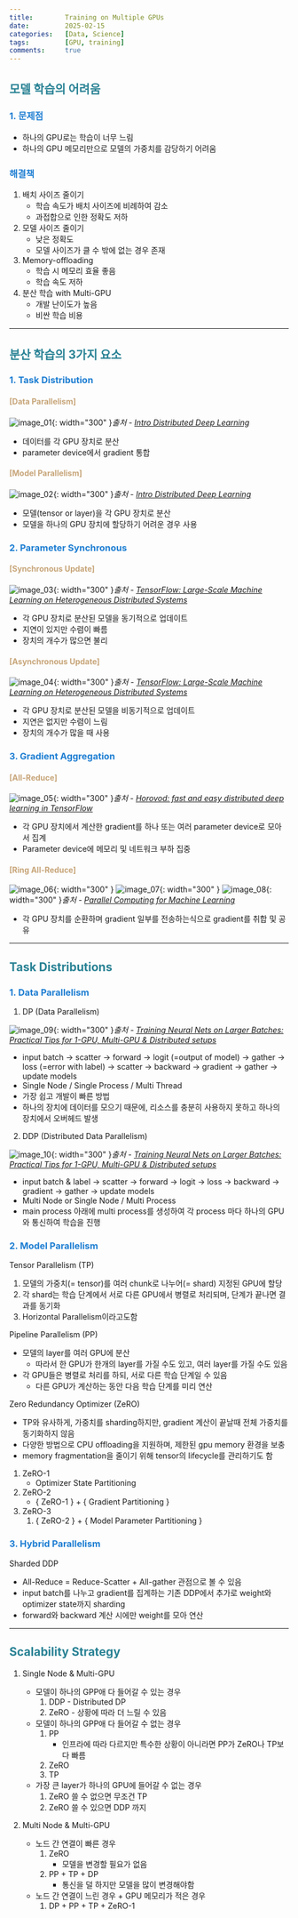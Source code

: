 ```yaml
---
title:        Training on Multiple GPUs
date:         2025-02-15
categories:   [Data, Science]
tags:         [GPU, training]
comments:     true
---
```


<style>
H2 { color: #298294 }
H3 { color: #1e7ed2 }
H4 { color: #C7A579 }
</style>

## 모델 학습의 어려움

### 1. 문제점

- 하나의 GPU로는 학습이 너무 느림
- 하나의 GPU 메모리만으로 모델의 가중치를 감당하기 어려움

### 해결책

1. 배치 사이즈 줄이기
    - 학습 속도가 배치 사이즈에 비례하여 감소
    - 과접합으로 인한 정확도 저하
2. 모델 사이즈 줄이기
    - 낮은 정확도
    - 모델 사이즈가 클 수 밖에 없는 경우 존재
3. Memory-offloading
    - 학습 시 메모리 효율 좋음
    - 학습 속도 저하
4. 분산 학습 with Multi-GPU
    - 개발 난이도가 높음
    - 비싼 학습 비용

---

## 분산 학습의 3가지 요소

### 1. Task Distribution

#### [Data Parallelism]

![image_01](/assets/img/posts/2025-02-15/image_01.png){: width="300" }*출처 - [Intro Distributed Deep Learning](https://xiandong79.github.io/Intro-Distributed-Deep-Learning)*

- 데이터를 각 GPU 장치로 분산
- parameter device에서 gradient 통합

#### [Model Parallelism]
    
![image_02](/assets/img/posts/2025-02-15/image_02.png){: width="300" }*출처 - [Intro Distributed Deep Learning](https://xiandong79.github.io/Intro-Distributed-Deep-Learning)*

- 모델(tensor or layer)을 각 GPU 장치로 분산
- 모델을 하나의 GPU 장치에 할당하기 어려운 경우 사용

### 2. Parameter Synchronous

#### [Synchronous Update]

![image_03](/assets/img/posts/2025-02-15/image_03.png){: width="300" }*출처 - [TensorFlow: Large-Scale Machine Learning on Heterogeneous Distributed Systems](https://arxiv.org/pdf/1603.04467)*

- 각  GPU 장치로 분산된 모델을 동기적으로 업데이트
- 지연이 있지만 수렴이 빠름
- 장치의 개수가 많으면 불리

#### [Asynchronous Update]

![image_04](/assets/img/posts/2025-02-15/image_04.png){: width="300" }*출처 - [TensorFlow: Large-Scale Machine Learning on Heterogeneous Distributed Systems](https://arxiv.org/pdf/1603.04467)*

- 각 GPU 장치로 분산된 모델을 비동기적으로 업데이트
- 지연은 없지만 수렴이 느림
- 장치의 개수가 많을 때 사용

### 3. Gradient Aggregation

#### [All-Reduce]

![image_05](/assets/img/posts/2025-02-15/image_05.png){: width="300" }*출처 - [Horovod: fast and easy distributed deep learning in TensorFlow](https://arxiv.org/pdf/1802.05799)*

- 각 GPU 장치에서 계산한 gradient를 하나 또는 여러 parameter device로 모아서 집계
- Parameter device에 메모리 및 네트워크 부하 집중

#### [Ring All-Reduce]

![image_06](/assets/img/posts/2025-02-15/image_06.png){: width="300" }
![image_07](/assets/img/posts/2025-02-15/image_07.png){: width="300" }
![image_08](/assets/img/posts/2025-02-15/image_08.png){: width="300" }*출처 -  [Parallel Computing for Machine Learning](https://www.youtube.com/watch?v=rj-hjS5L8Bw)*

- 각 GPU 장치를 순환하며 gradient 일부를 전송하는식으로 gradient를 취합 및 공유

---

## Task Distributions

### 1. Data Parallelism

1. DP (Data Parallelism)
    
![image_09](/assets/img/posts/2025-02-15/image_09.png){: width="300" }*출처 -  [Training Neural Nets on Larger Batches: Practical Tips for 1-GPU, Multi-GPU & Distributed setups](https://medium.com/huggingface/training-larger-batches-practical-tips-on-1-gpu-multi-gpu-distributed-setups-ec88c3e51255)*
    
- input batch → scatter → forward → logit (=output of model) → gather → loss (=error with label) → scatter → backward → gradient → gather → update models
- Single Node / Single Process / Multi Thread
- 가장 쉽고 개발이 빠른 방법
- 하나의 장치에 데이터를 모으기 때문에, 리소스를 충분히 사용하지 못하고 하나의 장치에서 오버헤드 발생

2. DDP (Distributed Data Parallelism)
    
![image_10](/assets/img/posts/2025-02-15/image_10.png){: width="300" }*출처 -  [Training Neural Nets on Larger Batches: Practical Tips for 1-GPU, Multi-GPU & Distributed setups](https://medium.com/huggingface/training-larger-batches-practical-tips-on-1-gpu-multi-gpu-distributed-setups-ec88c3e51255)*

- input batch & label → scatter → forward → logit → loss → backward → gradient → gather → update models
- Multi Node or Single Node / Multi Process
- main process 아래에 multi process를 생성하여 각 process 마다 하나의 GPU와 통신하여 학습을 진행

### 2. Model Parallelism

Tensor Parallelism (TP)

1. 모델의 가중치(= tensor)를 여러 chunk로 나누어(= shard) 지정된 GPU에 할당
2. 각 shard는 학습 단계에서 서로 다른 GPU에서 병렬로 처리되며, 단계가 끝나면 결과를 동기화
3. Horizontal Parallelism이라고도함

Pipeline Parallelism (PP)

- 모델의 layer를 여러 GPU에 분산
    - 따라서 한 GPU가 한개의 layer를 가질 수도 있고, 여러 layer를 가질 수도 있음
- 각 GPU들은 병렬로 처리를 하되, 서로 다른 학습 단계일 수 있음
    - 다른 GPU가 계산하는 동안 다음 학습 단계를 미리 연산

Zero Redundancy Optimizer (ZeRO)

- TP와 유사하게, 가중치를 sharding하지만, gradient 계산이 끝날때 전체 가중치를 동기화하지 않음
- 다양한 방법으로 CPU offloading을 지원하며, 제한된 gpu memory 환경을 보충
- memory fragmentation을 줄이기 위해 tensor의 lifecycle를 관리하기도 함
1. ZeRO-1
    - Optimizer State Partitioning
2. ZeRO-2
    - { ZeRO-1 } + { Gradient Partitioning }
3. ZeRO-3
    1. { ZeRO-2 } + { Model Parameter Partitioning }

### 3. Hybrid Parallelism

Sharded DDP

- All-Reduce = Reduce-Scatter + All-gather 관점으로 볼 수 있음
- input batch를 나누고 gradient를 집계하는 기존 DDP에서 추가로 weight와 optimizer state까지 sharding
- forward와 backward 계산 시에만 weight를 모아 연산

---

## Scalability Strategy

1. Single Node & Multi-GPU
    - 모델이 하나의 GPP애 다 들어갈 수 있는 경우
        1. DDP - Distributed DP
        2. ZeRO - 상황에 따라 더 느릴 수 있음
    - 모델이 하나의 GPP애 다 들어갈 수 없는 경우
        1. PP
            - 인프라에 따라 다르지만 특수한 상황이 아니라면 PP가 ZeRO나 TP보다 빠름
        2. ZeRO
        3. TP
    - 가장 큰 layer가 하나의 GPU에 들어갈 수 없는 경우
        1. ZeRO 쓸 수 없으면 무조건 TP
        2. ZeRO 쓸 수 있으면 DDP 까지

2. Multi Node & Multi-GPU
    - 노드 간 연결이 빠른 경우
        1. ZeRO
            - 모델을 변경할 필요가 없음
        2. PP + TP + DP
            - 통신을 덜 하지만 모델을 많이 변경해야함
    - 노드 간 연결이 느린 경우 + GPU 메모리가 적은 경우
        1. DP + PP + TP + ZeRO-1